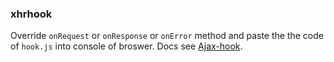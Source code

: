 ### xhrhook

Override `onRequest` or `onResponse` or `onError` method and paste the the code of `hook.js` into console of broswer.
Docs see [Ajax-hook](https://github.com/wendux/Ajax-hook).
